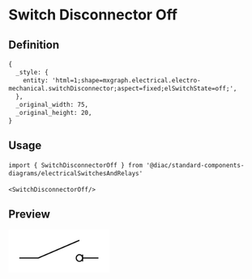 # Switch Disconnector Off

## Definition

```
{
  _style: { 
    entity: 'html=1;shape=mxgraph.electrical.electro-mechanical.switchDisconnector;aspect=fixed;elSwitchState=off;',
  },
  _original_width: 75,
  _original_height: 20,
}
```

## Usage

```
import { SwitchDisconnectorOff } from '@diac/standard-components-diagrams/electricalSwitchesAndRelays'

<SwitchDisconnectorOff/>
```

## Preview

<img src="./switch-disconnector-off.png" width="200"/>
